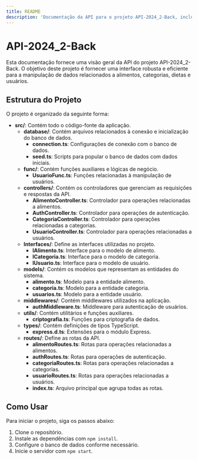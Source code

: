 ```yaml
---
title: README
description: 'Documentação da API para o projeto API-2024_2-Back, incluindo informações sobre estrutura, funcionalidades e uso.'
---
```


# API-2024_2-Back

Esta documentação fornece uma visão geral da API do projeto API-2024_2-Back. O objetivo deste projeto é fornecer uma interface robusta e eficiente para a manipulação de dados relacionados a alimentos, categorias, dietas e usuários.

## Estrutura do Projeto

O projeto é organizado da seguinte forma:

- **src/**: Contém todo o código-fonte da aplicação.
  - **database/**: Contém arquivos relacionados à conexão e inicialização do banco de dados.
    - **connection.ts**: Configurações de conexão com o banco de dados.
    - **seed.ts**: Scripts para popular o banco de dados com dados iniciais.
  - **func/**: Contém funções auxiliares e lógicas de negócio.
    - **UsuarioFunc.ts**: Funções relacionadas à manipulação de usuários.
  - **controllers/**: Contém os controladores que gerenciam as requisições e respostas da API.
    - **AlimentoController.ts**: Controlador para operações relacionadas a alimentos.
    - **AuthController.ts**: Controlador para operações de autenticação.
    - **CategoriaController.ts**: Controlador para operações relacionadas a categorias.
    - **UsuarioController.ts**: Controlador para operações relacionadas a usuários.
  - **Interfaces/**: Define as interfaces utilizadas no projeto.
    - **IAlimento.ts**: Interface para o modelo de alimento.
    - **ICategoria.ts**: Interface para o modelo de categoria.
    - **IUsuario.ts**: Interface para o modelo de usuário.
  - **models/**: Contém os modelos que representam as entidades do sistema.
    - **alimento.ts**: Modelo para a entidade alimento.
    - **categoria.ts**: Modelo para a entidade categoria.
    - **usuarios.ts**: Modelo para a entidade usuário.
  - **middlewares/**: Contém middlewares utilizados na aplicação.
    - **authMiddleware.ts**: Middleware para autenticação de usuários.
  - **utils/**: Contém utilitários e funções auxiliares.
    - **criptografia.ts**: Funções para criptografia de dados.
  - **types/**: Contém definições de tipos TypeScript.
    - **express.d.ts**: Extensões para o módulo Express.
  - **routes/**: Define as rotas da API.
    - **alimentoRoutes.ts**: Rotas para operações relacionadas a alimentos.
    - **authRoutes.ts**: Rotas para operações de autenticação.
    - **categoriaRoutes.ts**: Rotas para operações relacionadas a categorias.
    - **usuarioRoutes.ts**: Rotas para operações relacionadas a usuários.
    - **index.ts**: Arquivo principal que agrupa todas as rotas.

## Como Usar

Para iniciar o projeto, siga os passos abaixo:

1. Clone o repositório.
2. Instale as dependências com `npm install`.
3. Configure o banco de dados conforme necessário.
4. Inicie o servidor com `npm start`.